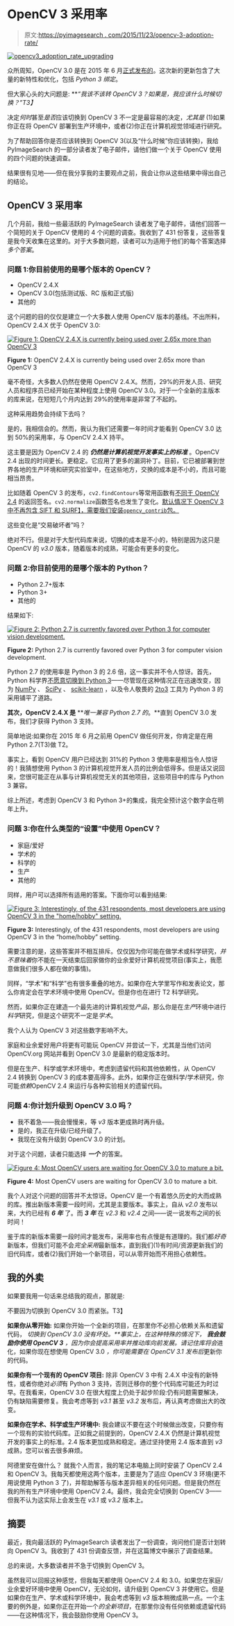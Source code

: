 # OpenCV 3 采用率

> 原文:[https://pyimagesearch . com/2015/11/23/opencv-3-adoption-rate/](https://pyimagesearch.com/2015/11/23/opencv-3-adoption-rate/)

[![opencv3_adoption_rate_upgrading](../Images/2a5bafc51293f2ff300b9e96ad3d0eed.png)](https://pyimagesearch.com/wp-content/uploads/2015/11/opencv3_adoption_rate_upgrading.jpg)

众所周知，OpenCV 3.0 是在 2015 年 6 月[正式发布的](https://pyimagesearch.com/2015/06/08/opencv-3-0-released-and-the-coming-changes-to-the-pyimagesearch-blog/)。这次新的更新包含了大量的新特性和优化，包括 *Python 3 绑定*。

但大家心头的大问题是: ***“我该不该转 OpenCV 3？如果是，我应该什么时候切换？”*T3】**

决定*何时*甚至*是否*应该切换到 OpenCV 3 不一定是最容易的决定，*尤其是* (1)如果你正在将 OpenCV 部署到生产环境中，或者(2)你正在计算机视觉领域进行研究。

为了帮助回答你是否应该转换到 OpenCV 3(以及“什么时候”你应该转换)，我给 PyImageSearch 的一部分读者发了电子邮件，请他们做一个关于 OpenCV 使用的四个问题的快速调查。

结果很有见地——但在我分享我的主要观点之前，我会让你从这些结果中得出自己的结论。

## OpenCV 3 采用率

几个月前，我给一些最活跃的 PyImageSearch 读者发了电子邮件，请他们回答一个简短的关于 OpenCV 使用的 4 个问题的调查。我收到了 431 份答复，这些答复是我今天收集在这里的。对于大多数问题，读者可以为适用于他们的每个答案选择*多个答案*。

### 问题 1:你目前使用的是哪个版本的 OpenCV？

*   OpenCV 2.4.X
*   OpenCV 3.0(包括测试版、RC 版和正式版)
*   其他的

这个问题的目的仅仅是建立一个大多数人使用 OpenCV 版本的基线。不出所料，OpenCV 2.4.X 优于 OpenCV 3.0:

[![Figure 1: OpenCV 2.4.X is currently being used over 2.65x more than OpenCV 3](../Images/1a47d84084b79d440424a97b92908ba7.png)](https://pyimagesearch.com/wp-content/uploads/2015/11/opencv3_adoption_rate_opencv_version.jpg)

**Figure 1:** OpenCV 2.4.X is currently being used over 2.65x more than OpenCV 3

毫不奇怪，大多数人仍然在使用 OpenCV 2.4.X。然而，29%的开发人员、研究人员和程序员已经开始在某种程度上使用 OpenCV 3.0。对于一个全新的主版本的库来说，在短短几个月内达到 29%的使用率是非常了不起的。

这种采用趋势会持续下去吗？

是的，我相信会的。然而，我认为我们还需要一年时间才能看到 OpenCV 3.0 达到 50%的采用率，与 OpenCV 2.4.X 持平。

这主要是因为 OpenCV 2.4 的 ***仍然是计算机视觉开发事实上的标准*** 。OpenCV 2.4 出现的时间更长。更稳定。它应用了更多的漏洞补丁。目前，它已被部署到世界各地的生产环境和研究实验室中，在这些地方，交换的成本是不小的，而且可能相当昂贵。

比如随着 OpenCV 3 的发布，`cv2.findContours`等常用函数有[不同于 OpenCV 2.4](https://pyimagesearch.com/2015/08/10/checking-your-opencv-version-using-python/) 的返回签名。`cv2.normalize`函数签名也发生了变化。[默认情况下 OpenCV 3 中不再包含 SIFT 和 SURF】，需要我们安装`opencv_contrib`包。](https://pyimagesearch.com/2015/07/16/where-did-sift-and-surf-go-in-opencv-3/)

这些变化是“交易破坏者”吗？

绝对不行。但是对于大型代码库来说，切换的成本是不小的，特别是因为这只是 OpenCV 的 *v3.0* 版本，随着版本的成熟，可能会有更多的变化。

### 问题 2:你目前使用的是哪个版本的 Python？

*   Python 2.7+版本
*   Python 3+
*   其他的

结果如下:

[![Figure 2: Python 2.7 is currently favored over Python 3 for computer vision development.](../Images/abe231608d2044269782c9fa4268d2b4.png)](https://pyimagesearch.com/wp-content/uploads/2015/11/opencv3_adoption_rate_python_version.jpg)

**Figure 2:** Python 2.7 is currently favored over Python 3 for computer vision development.

Python 2.7 的使用率是 Python 3 的 2.6 倍，这一事实并不令人惊讶。首先，Python 科学界[不愿意切换到 Python 3](https://jakevdp.github.io/blog/2013/01/03/will-scientists-ever-move-to-python-3/)——尽管现在这种情况正在迅速改变，因为 [NumPy](http://www.numpy.org/) 、 [SciPy](http://scipy.org/) 、 [scikit-learn](http://scikit-learn.org/stable/index.html) ，以及令人敬畏的 [2to3](https://docs.python.org/2/library/2to3.html) 工具为 Python 3 的采用铺平了道路。

**其次，OpenCV 2.4.X 是** ***唯一兼容 Python 2.7 的*。**直到 OpenCV 3.0 发布，我们才获得 Python 3 支持。

简单地说:如果你在 2015 年 6 月之前用 OpenCV 做任何开发，你肯定是在用 Python 2.7(T3)做 T2。

事实上，看到 OpenCV 用户已经达到 31%的 Python 3 使用率是相当令人惊讶的！我猜想使用 Python 3 的计算机视觉开发人员的比例会低得多。但是话又说回来，您很可能正在从事与计算机视觉无关的其他项目，这些项目中的库与 Python 3 兼容。

综上所述，考虑到 OpenCV 3 和 Python 3+的集成，我完全预计这个数字会在明年上升。

### 问题 3:你在什么类型的“设置”中使用 OpenCV？

*   家庭/爱好
*   学术的
*   科学的
*   生产
*   其他的

同样，用户可以选择所有适用的答案。下面你可以看到结果:

[![Figure 3: Interestingly, of the 431 respondents, most developers are using OpenCV 3 in the "home/hobby" setting.](../Images/7a0c6ccc8fe6d8d8badb91a592220759.png)](https://pyimagesearch.com/wp-content/uploads/2015/11/opencv3_adoption_rate_setting.jpg)

**Figure 3:** Interestingly, of the 431 respondents, most developers are using OpenCV 3 in the “home/hobby” setting.

需要注意的是，这些答案并不相互排斥。仅仅因为你可能在做学术或科学研究，*并不意味着*你不能在一天结束后回家做你的业余爱好计算机视觉项目(事实上，我愿意做我们很多人都在做的事情)。

同样，“学术”和“科学”也有很多重叠的地方。如果你在大学里写作和发表论文，那么你肯定会在学术环境中使用 OpenCV。但是你也在进行 T2 科学研究。

然而，如果你正在建造一个最先进的计算机视觉*产品*，那么你是在*生产*环境中进行*科学*研究，但是这个研究不一定是*学术*。

我个人认为 OpenCV 3 对这些数字影响不大。

家庭和业余爱好用户将更有可能玩 OpenCV 并尝试一下，尤其是当他们访问 OpenCV.org 网站并看到 OpenCV 3.0 是最新的稳定版本时。

但是在生产、科学或学术环境中，考虑到遗留代码和其他依赖性，从 OpenCV 2.4 转换到 OpenCV 3 的成本要高得多。此外，如果你正在做科学/学术研究，你可能*依赖*OpenCV 2.4 来运行与各种实验相关的遗留代码。

### 问题 4:你计划升级到 OpenCV 3.0 吗？

*   我不着急——我会慢慢来，等 *v3* 版本更成熟时再升级。
*   是的，我正在升级/已经升级了。
*   我现在没有升级到 OpenCV 3.0 的计划。

对于这个问题，读者只能选择 ***一个*** 的答案。

[![Figure 4: Most OpenCV users are waiting for OpenCV 3.0 to mature a bit.](../Images/2a5bafc51293f2ff300b9e96ad3d0eed.png)](https://pyimagesearch.com/wp-content/uploads/2015/11/opencv3_adoption_rate_upgrading.jpg)

**Figure 4:** Most OpenCV users are waiting for OpenCV 3.0 to mature a bit.

我个人对这个问题的回答并不太惊讶。OpenCV 是一个有着悠久历史的大而成熟的库。推出新版本需要一段时间，尤其是主要版本。事实上，自从 *v2.0* 发布以来，大约已经有 ***6 年*** 了。而 ***3 年*** 在 *v2.3* 和 *v2.4* 之间——说一说发布之间的长时间！

鉴于库的新版本需要一段时间才能发布，采用率也有点慢是有道理的。我们都*好奇*新版本，但我们可能不会*完全采用*最新版本，直到我们(1)有时间/资源更新我们的旧代码库，或者(2)我们开始一个新项目，可以从零开始而不用担心依赖性。

## 我的外卖

如果要我用一句话来总结我的观点，那就是:

不要因为切换到 OpenCV 3.0 而紧张。T3】

**如果你从零开始:** 如果你开始一个全新的项目，在那里你不必担心依赖关系和遗留代码， ***切换到 OpenCV 3.0* 没有坏处。**事实上，在这种特殊的情况下， ***我会鼓励你使用 OpenCV 3*** ，因为你会提高采用率并推动库向前发展。请记住库*将会*进化，如果你现在想使用 OpenCV 3.0 *，你可能需要在 OpenCV 3.1 发布后*更新你的代码。

**如果你有一个现有的 OpenCV 项目:** 除非 OpenCV 3 中有 2.4.X 中没有的新特性，或者你绝对*必须*有 Python 3 支持，否则迁移你的整个代码库可能还为时过早。在我看来，OpenCV 3.0 在很大程度上仍处于起步阶段:仍有问题需要解决，仍有缺陷需要修复。我会考虑等到 *v3.1* 甚至 *v3.2* 发布后，再认真考虑做出大的改变。

**如果你在学术、科学或生产环境中:** 我会建议不要在这个时候做出改变，只要你有一个现有的实验代码库。正如我之前提到的，OpenCV 2.4.X 仍然是计算机视觉开发的事实上的标准。2.4 版本更加成熟和稳定。通过坚持使用 2.4 版本直到 *v3* 成熟，您可以省去很多麻烦。

阿德里安在做什么？
就我个人而言，我的笔记本电脑上同时安装了 OpenCV 2.4 和 OpenCV 3。我每天都使用这两个版本，主要是为了适应 OpenCV 3 环境(更不用说使用 Python 3 了)，并帮助解答与版本差异相关的任何问题。但是我仍然在我的所有生产环境中使用 OpenCV 2.4。最终，我会完全切换到 OpenCV 3——但我不认为这实际上会发生在 *v3.1* 或 *v3.2* 版本上。

## 摘要

最近，我向最活跃的 PyImageSearch 读者发出了一份调查，询问他们是否计划转向 OpenCV 3。我收到了 431 份调查反馈，并在这篇博文中展示了调查结果。

总的来说，大多数读者并不急于切换到 OpenCV 3。

虽然我可以回报这种感觉，但我每天都使用 OpenCV 2.4 和 3.0。如果您在家庭/业余爱好环境中使用 OpenCV，无论如何，请升级到 OpenCV 3 并使用它。但是如果你在生产、学术或科学环境中，我会考虑等到 *v3* 版本稍微成熟一点。一个主要的例外是，如果你正在开始一个*的全新项目*，在那里你没有任何依赖或遗留代码——在这种情况下，我会鼓励你使用 OpenCV 3。